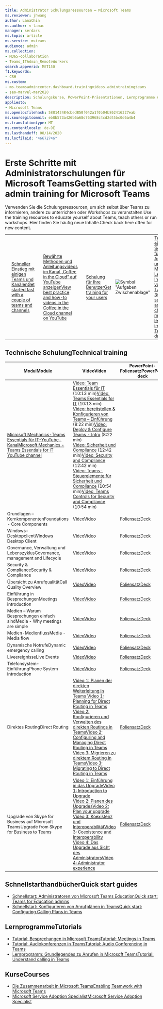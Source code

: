 ```yaml
---
title: Administrator Schulungsressourcen – Microsoft Teams
ms.reviewer: jhwang
author: LanaChin
ms.author: v-lanac
manager: serdars
ms.topic: article
ms.service: msteams
audience: admin
ms.collection:
- M365-collaboration
- Teams_ITAdmin_RemoteWorkers
search.appverid: MET150
f1.keywords:
- CSH
ms.custom:
- ms.teamsadmincenter.dashboard.trainingvideos.admintrainingteams
- seo-marvel-mar2020
description: Schulungskurse, PowerPoint-Präsentationen, Lernprogramme und weitere Ressourcen für Administratoren zum Planen, Bereitstellen und Ausführen von Microsoft Teams.
appliesto:
- Microsoft Teams
ms.openlocfilehash: 588142484cbed850f042a1f0b04b862416327eab
ms.sourcegitcommit: eb8b573a426b6a68c763968c4cd2d45bc0d6a4b4
ms.translationtype: MT
ms.contentlocale: de-DE
ms.lasthandoff: 08/14/2020
ms.locfileid: "46672746"
---
```

# <a name="getting-started-with-admin-training-for-microsoft-teams"></a><span data-ttu-id="03cfd-103">Erste Schritte mit Administratorschulungen für Microsoft Teams</span><span class="sxs-lookup"><span data-stu-id="03cfd-103">Getting started with admin training for Microsoft Teams</span></span>

<span data-ttu-id="03cfd-104">Verwenden Sie die Schulungsressourcen, um sich selbst über Teams zu informieren, andere zu unterrichten oder Workshops zu veranstalten.</span><span class="sxs-lookup"><span data-stu-id="03cfd-104">Use the training resources to educate yourself about Teams, teach others or run workshops.</span></span> <span data-ttu-id="03cfd-105">Hier finden Sie häufig neue Inhalte.</span><span class="sxs-lookup"><span data-stu-id="03cfd-105">Check back here often for new content.</span></span> 

|               |               |               |               |               |               |               |               |
| ------------- | ------------- | ------------- | ------------- | ------------- | ------------- | ------------- | ------------- |
| ![Ein Symbol, das eine Hand und einen Aufwärtspfeil darstellt](media/get-started-blue-small.svg)  | [<span data-ttu-id="03cfd-107">Schneller Einstieg mit einigen Teams und Kanälen</span><span class="sxs-lookup"><span data-stu-id="03cfd-107">Get started fast with a couple of teams and channels</span></span>](/MicrosoftTeams/get-started-with-teams-quick-start) | ![Ein Symbol mit einem Häkchen](media/success-small.svg)  | [<span data-ttu-id="03cfd-109">Bewährte Methoden und Anleitungsvideos im Kanal „Coffee in the Cloud“ auf YouTube anzeigen</span><span class="sxs-lookup"><span data-stu-id="03cfd-109">View best practice and how-to videos in the Coffee in the Cloud channel on YouTube</span></span>](https://www.youtube.com/channel/UCs2IXBqperxWVe2ozrr3Gdg/videos) | ![Ein Symbol, das zwei Benutzer darstellt](media/users-people-small.svg)  | [<span data-ttu-id="03cfd-111">Schulung für Ihre Benutzer</span><span class="sxs-lookup"><span data-stu-id="03cfd-111">Get training for your users</span></span>](https://support.office.com/article/microsoft-teams-video-training-4f108e54-240b-4351-8084-b1089f0d21d7) | ![Symbol "Aufgaben Zwischenablage"](https://docs.microsoft.com/office/media/icons/task-checklist-planning-teams.png) | [<span data-ttu-id="03cfd-113">Teams in 30: eine Schulungsreihe für IT-Administratoren und Change Management-Leiter zur Implementierung von Teams in 30 Tagen</span><span class="sxs-lookup"><span data-stu-id="03cfd-113">Teams in 30: a training series for IT admins and change management leaders to implement Teams in 30 days</span></span>](https://docs.microsoft.com/microsoftteams/teams-in-30-workshops) |

<h2><span data-ttu-id="03cfd-114">Technische Schulung</span><span class="sxs-lookup"><span data-stu-id="03cfd-114">Technical training</span></span></h2>

| <span data-ttu-id="03cfd-115">Modul</span><span class="sxs-lookup"><span data-stu-id="03cfd-115">Module</span></span> | <span data-ttu-id="03cfd-116">Video</span><span class="sxs-lookup"><span data-stu-id="03cfd-116">Video</span></span> | <span data-ttu-id="03cfd-117">PowerPoint-Foliensatz</span><span class="sxs-lookup"><span data-stu-id="03cfd-117">PowerPoint deck</span></span>  |
| ------------ | -------------------- | -------------------- |
| [<span data-ttu-id="03cfd-118">Microsoft Mechanics-Teams Essentials für IT-YouTube-Kanal</span><span class="sxs-lookup"><span data-stu-id="03cfd-118">Microsoft Mechanics - Teams Essentials for IT YouTube channel</span></span>](https://aka.ms/MicrosoftTeamsforIT) | <span data-ttu-id="03cfd-119">[Video: Team Essentials für IT](https://www.youtube.com/watch?v=MfDB7VenWuA&list=PLXtHYVsvn_b_JeDjgD5XdkyHTDXdYgPGn) (10:13 min)</span><span class="sxs-lookup"><span data-stu-id="03cfd-119">[Video: Teams Essentials for IT](https://www.youtube.com/watch?v=MfDB7VenWuA&list=PLXtHYVsvn_b_JeDjgD5XdkyHTDXdYgPGn) (10:13 min)</span></span><br><span data-ttu-id="03cfd-120">[Video: bereitstellen & Konfigurieren von Teams – Einführung](https://www.youtube.com/watch?v=o2mlsUubIO4&list=PLXtHYVsvn_b_JeDjgD5XdkyHTDXdYgPGn&index=2) (8:22 min)</span><span class="sxs-lookup"><span data-stu-id="03cfd-120">[Video: Deploy & Configure Teams - Intro](https://www.youtube.com/watch?v=o2mlsUubIO4&list=PLXtHYVsvn_b_JeDjgD5XdkyHTDXdYgPGn&index=2) (8:22 min)</span></span>  <br><span data-ttu-id="03cfd-121">[Video: Sicherheit und Compliance](https://youtu.be/91lHNKVVvQ4) (12:42 min)</span><span class="sxs-lookup"><span data-stu-id="03cfd-121">[Video: Security and Compliance](https://youtu.be/91lHNKVVvQ4) (12:42 min)</span></span><br><span data-ttu-id="03cfd-122">[Video: Teams-Steuerelemente für Sicherheit und Compliance](https://www.youtube.com/watch?v=Km4T4hMM__k) (10:54 min)</span><span class="sxs-lookup"><span data-stu-id="03cfd-122">[Video: Teams Controls for Security and Compliance](https://www.youtube.com/watch?v=Km4T4hMM__k) (10:54 min)</span></span>||
| <span data-ttu-id="03cfd-123">Grundlagen – Kernkomponenten</span><span class="sxs-lookup"><span data-stu-id="03cfd-123">Foundations - Core Components</span></span> | [<span data-ttu-id="03cfd-124">Video</span><span class="sxs-lookup"><span data-stu-id="03cfd-124">Video</span></span>](https://aka.ms/teams-foundations) | [<span data-ttu-id="03cfd-125">Foliensatz</span><span class="sxs-lookup"><span data-stu-id="03cfd-125">Deck</span></span>](https://aka.ms/teams-foundations-deck) |
| <span data-ttu-id="03cfd-126">Windows-Desktopclient</span><span class="sxs-lookup"><span data-stu-id="03cfd-126">Windows Desktop Client</span></span> | [<span data-ttu-id="03cfd-127">Video</span><span class="sxs-lookup"><span data-stu-id="03cfd-127">Video</span></span>](https://aka.ms/teams-clients) | [<span data-ttu-id="03cfd-128">Foliensatz</span><span class="sxs-lookup"><span data-stu-id="03cfd-128">Deck</span></span>](https://aka.ms/teams-clients-deck) |
| <span data-ttu-id="03cfd-129">Governance, Verwaltung und Lebenszyklus</span><span class="sxs-lookup"><span data-stu-id="03cfd-129">Governance, management and Lifecycle</span></span> | [<span data-ttu-id="03cfd-130">Video</span><span class="sxs-lookup"><span data-stu-id="03cfd-130">Video</span></span>](https://aka.ms/teams-governance) | [<span data-ttu-id="03cfd-131">Foliensatz</span><span class="sxs-lookup"><span data-stu-id="03cfd-131">Deck</span></span>](https://aka.ms/teams-governance-deck) |
| <span data-ttu-id="03cfd-132">Security & Compliance</span><span class="sxs-lookup"><span data-stu-id="03cfd-132">Security & Compliance</span></span> | [<span data-ttu-id="03cfd-133">Video</span><span class="sxs-lookup"><span data-stu-id="03cfd-133">Video</span></span>](https://aka.ms/teams-security-compliance) | [<span data-ttu-id="03cfd-134">Foliensatz</span><span class="sxs-lookup"><span data-stu-id="03cfd-134">Deck</span></span>](https://aka.ms/teams-security-compliance-deck) |
| <span data-ttu-id="03cfd-135">Übersicht zu Anrufqualität</span><span class="sxs-lookup"><span data-stu-id="03cfd-135">Call Quality Overview</span></span> | [<span data-ttu-id="03cfd-136">Video</span><span class="sxs-lookup"><span data-stu-id="03cfd-136">Video</span></span>](https://aka.ms/teams-quality) | [<span data-ttu-id="03cfd-137">Foliensatz</span><span class="sxs-lookup"><span data-stu-id="03cfd-137">Deck</span></span>](https://aka.ms/teams-quality-deck) |
| <span data-ttu-id="03cfd-138">Einführung in Besprechungen</span><span class="sxs-lookup"><span data-stu-id="03cfd-138">Meetings introduction</span></span> | [<span data-ttu-id="03cfd-139">Video</span><span class="sxs-lookup"><span data-stu-id="03cfd-139">Video</span></span>](https://aka.ms/teams-meetings-intro) | [<span data-ttu-id="03cfd-140">Foliensatz</span><span class="sxs-lookup"><span data-stu-id="03cfd-140">Deck</span></span>](https://aka.ms/teams-meetings-intro-deck) |
| <span data-ttu-id="03cfd-141">Medien – Warum Besprechungen einfach sind</span><span class="sxs-lookup"><span data-stu-id="03cfd-141">Media - Why meetings are simple</span></span>|[<span data-ttu-id="03cfd-142">Video</span><span class="sxs-lookup"><span data-stu-id="03cfd-142">Video</span></span>](https://aka.ms/media-in-teams)  | [<span data-ttu-id="03cfd-143">Foliensatz</span><span class="sxs-lookup"><span data-stu-id="03cfd-143">Deck</span></span>](https://aka.ms/media-in-teams-deck)|
| <span data-ttu-id="03cfd-144">Medien-Medienfluss</span><span class="sxs-lookup"><span data-stu-id="03cfd-144">Media - Media flow</span></span> | [<span data-ttu-id="03cfd-145">Video</span><span class="sxs-lookup"><span data-stu-id="03cfd-145">Video</span></span>](https://aka.ms/teams-media-flows) | [<span data-ttu-id="03cfd-146">Foliensatz</span><span class="sxs-lookup"><span data-stu-id="03cfd-146">Deck</span></span>](https://aka.ms/teams-media-flows-deck)  |
| <span data-ttu-id="03cfd-147">Dynamische Notrufe</span><span class="sxs-lookup"><span data-stu-id="03cfd-147">Dynamic emergency calling</span></span> | [<span data-ttu-id="03cfd-148">Video</span><span class="sxs-lookup"><span data-stu-id="03cfd-148">Video</span></span>](https://aka.ms/teams-dec) |  [<span data-ttu-id="03cfd-149">Foliensatz</span><span class="sxs-lookup"><span data-stu-id="03cfd-149">Deck</span></span>](https://aka.ms/teams-dec-deck) |
| <span data-ttu-id="03cfd-150">Liveereignisse</span><span class="sxs-lookup"><span data-stu-id="03cfd-150">Live Events</span></span> | [<span data-ttu-id="03cfd-151">Video</span><span class="sxs-lookup"><span data-stu-id="03cfd-151">Video</span></span>](https://aka.ms/teams-live-events-session) | [<span data-ttu-id="03cfd-152">Foliensatz</span><span class="sxs-lookup"><span data-stu-id="03cfd-152">Deck</span></span>](https://aka.ms/teams-live-events-deck) |
| <span data-ttu-id="03cfd-153">Telefonsystem-Einführung</span><span class="sxs-lookup"><span data-stu-id="03cfd-153">Phone System introduction</span></span> | [<span data-ttu-id="03cfd-154">Video</span><span class="sxs-lookup"><span data-stu-id="03cfd-154">Video</span></span>](https://aka.ms/teams-phone-system) | [<span data-ttu-id="03cfd-155">Foliensatz</span><span class="sxs-lookup"><span data-stu-id="03cfd-155">Deck</span></span>](https://aka.ms/teams-phone-system-deck) |
| <span data-ttu-id="03cfd-156">Direktes Routing</span><span class="sxs-lookup"><span data-stu-id="03cfd-156">Direct Routing</span></span> | [<span data-ttu-id="03cfd-157">Video 1: Planen der direkten Weiterleitung in Teams </span><span class="sxs-lookup"><span data-stu-id="03cfd-157">Video 1: Planning for Direct Routing in Teams </span></span>](https://aka.ms/teams-dr-plan)<br>[<span data-ttu-id="03cfd-158">Video 2: Konfigurieren und Verwalten des direkten Routings in Teams</span><span class="sxs-lookup"><span data-stu-id="03cfd-158">Video 2: Configuring and Managing Direct Routing in Teams</span></span>](https://aka.ms/teams-dr-config)<br>[<span data-ttu-id="03cfd-159">Video 3: Migrieren zu direktem Routing in Teams</span><span class="sxs-lookup"><span data-stu-id="03cfd-159">Video 3: Migrating to Direct Routing in Teams</span></span>](https://aka.ms/teams-dr-migrate)  | [<span data-ttu-id="03cfd-160">Foliensatz</span><span class="sxs-lookup"><span data-stu-id="03cfd-160">Deck</span></span>](https://aka.ms/teams-direct-routing-deck) |
| <span data-ttu-id="03cfd-161">Upgrade von Skype for Business auf Microsoft Teams</span><span class="sxs-lookup"><span data-stu-id="03cfd-161">Upgrade from Skype for Business to Teams</span></span> | [<span data-ttu-id="03cfd-162">Video 1: Einführung in das Upgrade</span><span class="sxs-lookup"><span data-stu-id="03cfd-162">Video 1: Introduction to Upgrade</span></span>](https://aka.ms/teams-upgrade-intro)</br>[<span data-ttu-id="03cfd-163">Video 2: Planen des Upgrades</span><span class="sxs-lookup"><span data-stu-id="03cfd-163">Video 2: Plan your upgrade</span></span>](https://aka.ms/teams-upgrade-plan)</br>[<span data-ttu-id="03cfd-164">Video 3: Koexistenz und Interoperabilität</span><span class="sxs-lookup"><span data-stu-id="03cfd-164">Video 3: Coexistence and Interoperability</span></span>](https://aka.ms/teams-upgrade-coexistence-interop)</br>[<span data-ttu-id="03cfd-165">Video 4: Das Upgrade aus Sicht des Administrators</span><span class="sxs-lookup"><span data-stu-id="03cfd-165">Video 4: Administrator experience</span></span>](https://aka.ms/teams-upgrade-admin) | [<span data-ttu-id="03cfd-166">Foliensatz</span><span class="sxs-lookup"><span data-stu-id="03cfd-166">Deck</span></span>](https://aka.ms/teams-upgrade-deck)|

<h2><span data-ttu-id="03cfd-167">Schnellstarthandbücher</span><span class="sxs-lookup"><span data-stu-id="03cfd-167">Quick start guides</span></span></h2>

- [<span data-ttu-id="03cfd-168">Schnellstart: Administratoren von Microsoft Teams Education</span><span class="sxs-lookup"><span data-stu-id="03cfd-168">Quick start: Teams for Education admins</span></span>](teams-quick-start-edu.yml)
- [<span data-ttu-id="03cfd-169">Schnellstart: Konfigurieren von Anrufplänen in Teams</span><span class="sxs-lookup"><span data-stu-id="03cfd-169">Quick start: Configuring Calling Plans in Teams</span></span>](configuring-teams-calling-quickstartguide.md)

<h2><span data-ttu-id="03cfd-170">Lernprogramme</span><span class="sxs-lookup"><span data-stu-id="03cfd-170">Tutorials</span></span></h2>

- [<span data-ttu-id="03cfd-171">Tutorial: Besprechungen in Microsoft Teams</span><span class="sxs-lookup"><span data-stu-id="03cfd-171">Tutorial: Meetings in Teams</span></span>](tutorial-meetings-in-teams.yml)
- [<span data-ttu-id="03cfd-172">Tutorial: Audiokonferenzen in Teams</span><span class="sxs-lookup"><span data-stu-id="03cfd-172">Tutorial: Audio Conferencing in Teams</span></span>](tutorial-audio-conferencing.yml)
- [<span data-ttu-id="03cfd-173">Lernprogramm: Grundlegendes zu Anrufen in Microsoft Teams</span><span class="sxs-lookup"><span data-stu-id="03cfd-173">Tutorial: Understand calling in Teams</span></span>](tutorial-calling-in-teams.yml)

<h2><span data-ttu-id="03cfd-174">Kurse</span><span class="sxs-lookup"><span data-stu-id="03cfd-174">Courses</span></span></h2>

- [<span data-ttu-id="03cfd-175">Die Zusammenarbeit in Microsoft Teams</span><span class="sxs-lookup"><span data-stu-id="03cfd-175">Enabling Teamwork with Microsoft Teams</span></span>](https://aka.ms/edx-cld267x-about)
- [<span data-ttu-id="03cfd-176">Microsoft Service Adoption Specialist</span><span class="sxs-lookup"><span data-stu-id="03cfd-176">Microsoft Service Adoption Specialist</span></span>](https://aka.ms/AdoptionCert)
